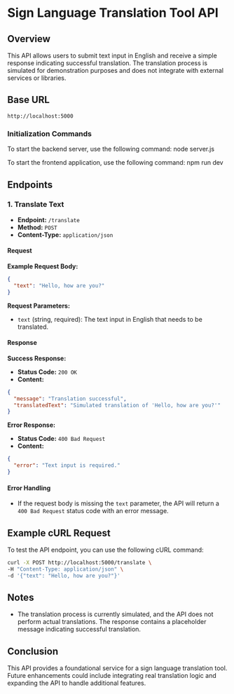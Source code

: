 # Sign Language Translation Tool API

## Overview

This API allows users to submit text input in English and receive a simple response indicating successful translation. The translation process is simulated for demonstration purposes and does not integrate with external services or libraries.

## Base URL

```
http://localhost:5000
```
### Initialization Commands

To start the backend server, use the following command: node server.js

To start the frontend application, use the following command: npm run dev


## Endpoints

### 1. Translate Text

- **Endpoint:** `/translate`
- **Method:** `POST`
- **Content-Type:** `application/json`

#### Request

**Example Request Body:**
```json
{
  "text": "Hello, how are you?"
}
```

**Request Parameters:**
- `text` (string, required): The text input in English that needs to be translated.

#### Response

**Success Response:**
- **Status Code:** `200 OK`
- **Content:**
```json
{
  "message": "Translation successful",
  "translatedText": "Simulated translation of 'Hello, how are you?'"
}
```

**Error Response:**
- **Status Code:** `400 Bad Request`
- **Content:**
```json
{
  "error": "Text input is required."
}
```

#### Error Handling

- If the request body is missing the `text` parameter, the API will return a `400 Bad Request` status code with an error message.

## Example cURL Request

To test the API endpoint, you can use the following cURL command:

```bash
curl -X POST http://localhost:5000/translate \
-H "Content-Type: application/json" \
-d '{"text": "Hello, how are you?"}'
```

## Notes

- The translation process is currently simulated, and the API does not perform actual translations. The response contains a placeholder message indicating successful translation.

## Conclusion

This API provides a foundational service for a sign language translation tool. Future enhancements could include integrating real translation logic and expanding the API to handle additional features.
